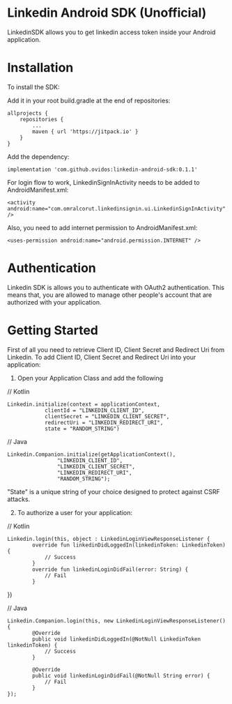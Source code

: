 # Linkedin Android SDK (Unofficial)

LinkedinSDK allows you to get linkedin access token inside your Android application. 

# Installation

To install the SDK:

Add it in your root build.gradle at the end of repositories:

    allprojects {
        repositories {
            ...
            maven { url 'https://jitpack.io' }
        }
    }

Add the dependency:

`implementation 'com.github.ovidos:linkedin-android-sdk:0.1.1'`

For login flow to work, LinkedinSignInActivity needs to be added to AndroidManifest.xml:

`<activity android:name="com.omralcorut.linkedinsignin.ui.LinkedinSignInActivity"/>`

Also, you need to add internet permission to AndroidManifest.xml:

`<uses-permission android:name="android.permission.INTERNET" />`

# Authentication 

Linkedin SDK is allows you to authenticate with OAuth2 authentication. This means that, you are allowed to manage other people's account that are authorized with your application.

# Getting Started

First of all you need to retrieve Client ID, Client Secret and Redirect Uri from Linkedin. To add Client ID, Client Secret and Redirect Uri into your application:

1. Open your Application Class and add the following

// Kotlin

	Linkedin.initialize(context = applicationContext,
            	clientId = "LINKEDIN_CLIENT_ID",
            	clientSecret = "LINKEDIN_CLIENT_SECRET",
            	redirectUri = "LINKEDIN_REDIRECT_URI",
            	state = "RANDOM_STRING")
              
// Java

	Linkedin.Companion.initialize(getApplicationContext(),
                	"LINKEDIN_CLIENT_ID",
                	"LINKEDIN_CLIENT_SECRET",
                	"LINKEDIN_REDIRECT_URI",
                	"RANDOM_STRING");
            
"State" is a unique string of your choice designed to protect against CSRF attacks.

2. To authorize a user for your application: 

// Kotlin

	Linkedin.login(this, object : LinkedinLoginViewResponseListener {
          	override fun linkedinDidLoggedIn(linkedinToken: LinkedinToken) {
              	// Success
          	}
          	override fun linkedinLoginDidFail(error: String) {
              	// Fail
          	}
})
          
 // Java
 
	Linkedin.Companion.login(this, new LinkedinLoginViewResponseListener() {
          	@Override
          	public void linkedinDidLoggedIn(@NotNull LinkedinToken linkedinToken) {
              	// Success
          	}

          	@Override
          	public void linkedinLoginDidFail(@NotNull String error) {
              	// Fail
          	}
	});
        

